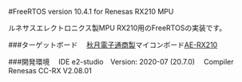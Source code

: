 #FreeRTOS version 10.4.1 for Renesas RX210 MPU

ルネサスエレクトロニクス製MPU RX210用のFreeRTOSの実装です。

###ターゲットボード
　[秋月電子通商製](https://akizukidenshi.com/catalog/default.aspx)マイコンボード[AE-RX210](https://akizukidenshi.com/catalog/g/gK-08207/)　

###開発環境
　IDE e2-studio　Version: 2020-07 (20.7.0)
　Compiler Renesas CC-RX V2.08.01
